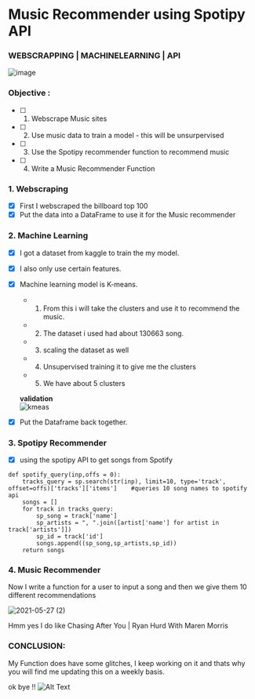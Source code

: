 
# Music Recommender using Spotipy API
### WEBSCRAPPING | MACHINELEARNING | API

![image](https://user-images.githubusercontent.com/81169091/119850533-ed33b100-bf0d-11eb-9907-6804dd38918a.png)

### Objective :

- [ ] 1. Webscrape Music sites
- [ ] 2. Use music data to train a model - this will be unsurpervised
- [ ] 3. Use the Spotipy recommender function to recommend music
- [ ] 4. Write a Music Recommender Function

### 1. Webscraping 

- [X] First I webscraped the billboard top 100 
- [X] Put the data into a DataFrame to use it for the Music recommender 

### 2. Machine Learning 

- [X] I got a dataset from kaggle to train the my model.
- [X] I also only use certain features.
- [X] Machine learning model is K-means.


    - 1. From this i will take the clusters and use it to recommend the music.
    - 2. The dataset i used had about 130663 song.
    - 3. scaling the dataset as well
    - 4.  Unsupervised training it to give me the clusters
    - 5.  We have about 5 clusters
    
    
  **validation**  
                          ![kmeas](https://user-images.githubusercontent.com/81169091/119847695-7e555880-bf0b-11eb-8b54-234061a5f798.png)
        
- [X] Put the Dataframe back together.

### 3. Spotipy Recommender
 
- [X] using the spotipy API to get songs from Spotify

```
def spotify_query(inp,offs = 0):
    tracks_query = sp.search(str(inp), limit=10, type='track', offset=offs)['tracks']['items']    #queries 10 song names to spotify api
    songs = []
    for track in tracks_query:
        sp_song = track['name']
        sp_artists = ", ".join([artist['name'] for artist in track['artists']])
        sp_id = track['id']
        songs.append((sp_song,sp_artists,sp_id))
    return songs
 ```

  
### 4. Music Recommender
Now I write a function for a user to input a song and then we give them 10 different recommendations

![2021-05-27 (2)](https://user-images.githubusercontent.com/81169091/119849182-b4470c80-bf0c-11eb-81bd-7b2131e22468.png)

Hmm yes I do like Chasing After You | Ryan Hurd With Maren Morris 

### CONCLUSION:

My Function does have some glitches, I keep working on it and thats why you will find me updating this on a weekly basis.

ok bye !!
           ![Alt Text](https://theikondesign.files.wordpress.com/2021/01/1e91b53e-4aab-4d8a-8d6b-8768550e95e9.gif)



